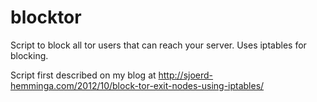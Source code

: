 # blocktor

Script to block all tor users that can reach your server. Uses iptables for blocking.

Script first described on my blog at http://sjoerd-hemminga.com/2012/10/block-tor-exit-nodes-using-iptables/

